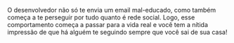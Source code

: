 O desenvolvedor não só te envia um email mal-educado, como também começa a te perseguir por tudo
quanto é rede social. Logo, esse comportamento começa a passar para a vida real e você tem a nítida
impressão de que há alguém te seguindo sempre que você sai de sua casa!
